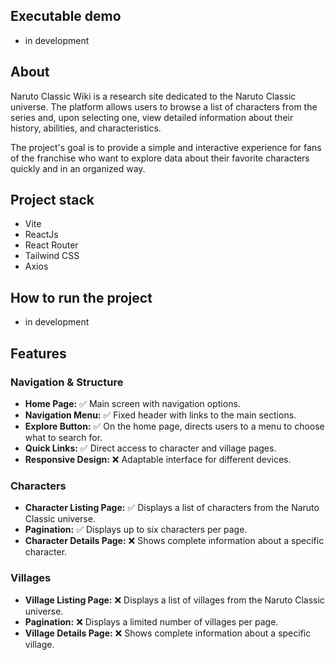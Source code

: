 
## Executable demo
- in development

## About
Naruto Classic Wiki is a research site dedicated to the Naruto Classic universe. The platform allows users to browse a list of characters from the series and, upon selecting one, view detailed information about their history, abilities, and characteristics.

The project's goal is to provide a simple and interactive experience for fans of the franchise who want to explore data about their favorite characters quickly and in an organized way.

## Project stack
- Vite
- ReactJs
- React Router
- Tailwind CSS
- Axios

## How to run the project
- in development

## Features

### Navigation & Structure
- **Home Page:** :white_check_mark: Main screen with navigation options.
- **Navigation Menu:** :white_check_mark: Fixed header with links to the main sections.
- **Explore Button:** :white_check_mark: On the home page, directs users to a menu to choose what to search for.
- **Quick Links:** :white_check_mark: Direct access to character and village pages.
- **Responsive Design:** :x: Adaptable interface for different devices.

### Characters
- **Character Listing Page:** :white_check_mark: Displays a list of characters from the Naruto Classic universe.
- **Pagination:** :white_check_mark: Displays up to six characters per page.
- **Character Details Page:** :x: Shows complete information about a specific character.

### Villages
- **Village Listing Page:** :x: Displays a list of villages from the Naruto Classic universe.
- **Pagination:** :x: Displays a limited number of villages per page.
- **Village Details Page:** :x: Shows complete information about a specific village.